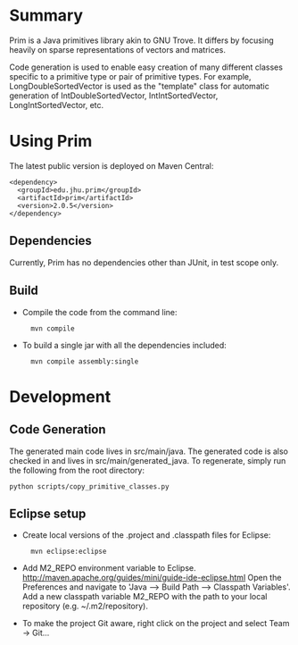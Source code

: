 

# Summary

Prim is a Java primitives library akin to GNU Trove. It
differs by focusing heavily on sparse representations of vectors and
matrices.

Code generation is used to enable easy creation of many different
classes specific to a primitive type or pair of primitive types. For
example, LongDoubleSortedVector is used as the "template" class for
automatic generation of IntDoubleSortedVector, IntIntSortedVector,
LongIntSortedVector, etc.

# Using Prim

The latest public version is deployed on Maven Central:

    <dependency>
      <groupId>edu.jhu.prim</groupId>
      <artifactId>prim</artifactId>
      <version>2.0.5</version>
    </dependency>

## Dependencies

Currently, Prim has no dependencies other than JUnit, in test scope
only.

## Build

* Compile the code from the command line:

        mvn compile

* To build a single jar with all the dependencies included:

        mvn compile assembly:single

# Development

## Code Generation

The generated main code lives in src/main/java. The generated code is
also checked in and lives in src/main/generated_java. To regenerate,
simply run the following from the root directory:

	python scripts/copy_primitive_classes.py

## Eclipse setup

* Create local versions of the .project and .classpath files for Eclipse:

        mvn eclipse:eclipse

* Add M2_REPO environment variable to
  Eclipse. http://maven.apache.org/guides/mini/guide-ide-eclipse.html
  Open the Preferences and navigate to 'Java --> Build Path -->
  Classpath Variables'. Add a new classpath variable M2_REPO with the
  path to your local repository (e.g. ~/.m2/repository).

* To make the project Git aware, right click on the project and select Team -> Git... 
